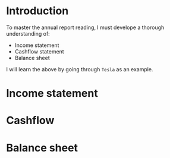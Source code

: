 # Introduction


<!-- WARNING: THIS FILE WAS AUTOGENERATED! DO NOT EDIT! -->

To master the annual report reading, I must develope a thorough
understanding of:

- Income statement
- Cashflow statement
- Balance sheet

I will learn the above by going through `Tesla` as an example.

# Income statement

# Cashflow

# Balance sheet
